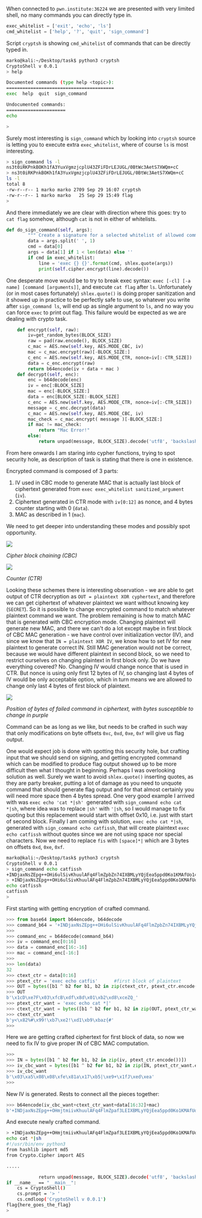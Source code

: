 When connected to ```pwn.institute:36224``` we are presented with very limited shell, no many commands you can directly type in.

```python
exec_whitelist = ['exit', 'echo', 'ls']
cmd_whitelist = ['help', '?', 'quit', 'sign_command']
```

Script ```cryptsh``` is showing ```cmd_whitelist``` of commands that can be directly typed in.

```bash
marko@kali:~/Desktop/task$ python3 cryptsh
CryptoShell v 0.0.1
> help

Documented commands (type help <topic>):
========================================
exec  help  quit  sign_command

Undocumented commands:
======================
echo

> 
```

Surely most interesting is ```sign_command``` which by looking into ```cryptsh``` source is letting you to execute extra ```exec_whitelist```, where of course ```ls``` is most interesting.

```bash
> sign_command ls -l
ns3t0iRKPnkBOKh1fA3YuxVgmzjcplU43ZFiFDrLEJUGL/0BtWc3AetS7XWQm+cC
> ns3t0iRKPnkBOKh1fA3YuxVgmzjcplU43ZFiFDrLEJUGL/0BtWc3AetS7XWQm+cC
ls -l
total 8
-rw-r--r-- 1 marko marko 2709 Sep 29 16:07 cryptsh
-rw-r--r-- 1 marko marko   25 Sep 29 15:49 flag
> 
```

And there immediately we are clear with direction where this goes: try to ```cat flag``` somehow, although ```cat``` is not in either of whitelists.

```python
def do_sign_command(self, args):
        """ Create a signature for a selected whitelist of allowed commands (for testing purposes)"""
        data = args.split(' ', 1)
        cmd = data[0]
        args = data[1] if 1 < len(data) else ''
        if cmd in exec_whitelist:
            line = 'exec {} {}'.format(cmd, shlex.quote(args))
            print(self.cipher.encrypt(line).decode())
```

One desperate move would be to try to break exec syntax: ```exec [-cl] [-a name] [command [arguments]]```, and execute ```cat flag``` after ```ls```.
Unfortunately (or in most cases fortunately) ```shlex.quote()``` is doing proper sanitization and it showed up in practice to be perfectly safe to use, so whatever you write after
```sign_command ls```, will end up as single argument to ```ls```, and no way you can force ```exec``` to print out flag. This failure would be expected as we are dealing with crypto task.

```python
    def encrypt(self, raw):
        iv=get_random_bytes(BLOCK_SIZE)
        raw = pad(raw.encode(), BLOCK_SIZE)
        c_mac = AES.new(self.key, AES.MODE_CBC, iv)
        mac = c_mac.encrypt(raw)[-BLOCK_SIZE:]
        c_enc = AES.new(self.key, AES.MODE_CTR, nonce=iv[:-CTR_SIZE])
        data = c_enc.encrypt(raw)
        return b64encode(iv + data + mac )
    def decrypt(self, enc):
        enc = b64decode(enc)
        iv = enc[:BLOCK_SIZE]
        mac = enc[-BLOCK_SIZE:]
        data = enc[BLOCK_SIZE:-BLOCK_SIZE]
        c_enc = AES.new(self.key, AES.MODE_CTR, nonce=iv[:-CTR_SIZE])
        message = c_enc.decrypt(data)
        c_mac = AES.new(self.key, AES.MODE_CBC, iv)
        mac_check = c_mac.encrypt( message )[-BLOCK_SIZE:]
        if mac != mac_check:
            return "Mac Error!"
        else:
            return unpad(message, BLOCK_SIZE).decode('utf8', 'backslashreplace')
```

From here onwards I am staring into cypher functions, trying to spot security hole, as description of task is stating that there is one in existence.

Encrypted command is composed of 3 parts: 
1. IV used in CBC mode to generate MAC that is actually last block of ciphertext generated from ```exec exec_whitelist sanitized_argument``` (```iv```).
2. Ciphertext generated in CTR mode with ```iv[0:12]``` as nonce, and 4 bytes counter starting with 0 (```data```).
3. MAC as described in 1 (```mac```).

We need to get deeper into understanding these modes and possibly spot opportunity. 

![](https://github.com/markich88/BalCCon2k20_cryptsh/blob/main/OUT.png)

*Cipher block chaining (CBC)*

![](https://github.com/markich88/BalCCon2k20_cryptsh/blob/main/IN.png)

*Counter (CTR)*

Looking these schemes there is interesting observation - we are able to get output of CTR decryption as ```OUT = plaintext XOR cyphertext```, and therefore we can get ciphertext
of whatever plaintext we want without knowing key (```SECRET```). So it is possible to change encrypted command to match whatever plaintext command we want. The problem remaining is how to match MAC that is generated with CBC encryption mode. Changing plaintext will generate new MAC, and there we can't do a lot except maybe in first block of CBC MAC generation - we have control over initialization vector (IV), and since we know that ```IN = plaintext XOR IV```, we know how to set IV for new plaintext to generate correct IN.
Still MAC generation would not be correct, because we would have different plaintext in second block, so we need to restrict ourselves on changing plaintext in first block only. Do we have everything covered? No. Changing IV would change nonce that is used in CTR. But nonce is using only first 12 bytes of IV, so changing last 4 bytes of IV would be only acceptable option, which in turn means we are allowed to change only last 4 bytes of first block of plaintext. 

![](https://github.com/markich88/BalCCon2k20_cryptsh/blob/main/Slika1.png)

*Position of bytes of failed command in ciphertext, with bytes susceptible to change in purple*

Command can be as long as we like, but needs to be crafted in such way that only modifications on byte offsets ```0xc```, ```0xd```, ```0xe```, ```0xf``` will give us flag output.

One would expect job is done with spotting this security hole, but crafting input that we should send on signing, and getting encrypted command which can be modified to produce flag output showed up to be more difficult then what I thought in beginning. Perhaps I was overlooking solution as well. Surely we want to avoid ```shlex.quote()``` inserting quotes, as they are party breaker, putting a lot of damage as you need to unquote command that should generate flag output and for that almost certainly you will need more space then 4 bytes spread. One very good example I arrived with was ```exec echo 'cat *|sh'```  generated with ```sign_command echo cat *|sh```, where idea was to replace ```|sh'``` with ```'|sh```, so I would manage to fix quoting but this replacement would start with offset 0x10, i.e. just with start of second block. Finally I am coming with solution, ```exec echo cat *|sh```, generated with ```sign_command echo catfissh```, that will create plaintext ```exec echo catfissh``` without quotes since we are not using space nor special characters. Now we need to replace ```fis``` with ```[space]*|``` which are 3 bytes on offsets ```0xd```, ```0xe```, ```0xf```.

```bash
marko@kali:~/Desktop/task$ python3 cryptsh
CryptoShell v 0.0.1
> sign_command echo catfissh
+INDjaxNsZEpg++OHi6ulSivKhuulAFq4FlmZpbZn74IXBMLyYQjEea5ppd0Ko1KMAfUo14cHeXWOOPlOJSVtQ==
> +INDjaxNsZEpg++OHi6ulSivKhuulAFq4FlmZpbZn74IXBMLyYQjEea5ppd0Ko1KMAfUo14cHeXWOOPlOJSVtQ==
echo catfissh
catfissh
>   
```

First starting with getting encryption of crafted command.

```python
>>> from base64 import b64encode, b64decode
>>> command_b64 = '+INDjaxNsZEpg++OHi6ulSivKhuulAFq4FlmZpbZn74IXBMLyYQjEea5ppd0Ko1KMAfUo14cHeXWOOPlOJSVtQ=='
>>> 
>>> command_enc = b64decode(command_b64)
>>> iv = command_enc[0:16]
>>> data = command_enc[16:-16]
>>> mac = command_enc[-16:]
>>> 
>>> len(data)                                                                            
32                                                                                                  
>>> ctext_ctr = data[0:16]
>>> ptext_ctr = 'exec echo catfis'      #first block of plaintext
>>> OUT = bytes([b1 ^ b2 for b1, b2 in zip(ctext_ctr, ptext_ctr.encode())])
>>> OUT
b'\x1cD\xe7F\x03\xfcB\xdf\x8d\x01\xb2\xd8\xceZQ_'
>>> ptext_ctr_want = 'exec echo cat *|'
>>> ctext_ctr_want = bytes([b1 ^ b2 for b1, b2 in zip(OUT, ptext_ctr_want.encode())])
>>> ctext_ctr_want
b'y<\x82%#\x99!\xb7\xe2!\xd1\xb9\xbaz{#'
>>> 
```

Here we are getting crafted ciphertext for first block of data, so now we need to fix IV to give proper IN of CBC MAC computation.

```python
>>> 
>>> IN = bytes([b1 ^ b2 for b1, b2 in zip(iv, ptext_ctr.encode())])
>>> iv_cbc_want = bytes([b1 ^ b2 for b1, b2 in zip(IN, ptext_ctr_want.encode())])
>>> iv_cbc_want
b'\x03\xa5\x08\x08\xfe\x81a\x17\xb5|\xe9+\x1fJ\xed\xea'
>>> 
```

New IV is generated. Rests to connect all the pieces together:

```python
>>> b64encode(iv_cbc_want+ctext_ctr_want+data[16:32]+mac)
b'+INDjaxNsZEpg++OHmjtmiivKhuulAFq4FlmZpaf3LEIXBMLyYQjEea5ppd0Ko1KMAfUo14cHeXWOOPlOJSVtQ=='
```
And execute newly crafted command.

```bash
> +INDjaxNsZEpg++OHmjtmiivKhuulAFq4FlmZpaf3LEIXBMLyYQjEea5ppd0Ko1KMAfUo14cHeXWOOPlOJSVtQ==
echo cat *|sh
#!/usr/bin/env python3
from hashlib import md5
from Crypto.Cipher import AES

.....

            return unpad(message, BLOCK_SIZE).decode('utf8', 'backslashreplace')
if __name__ == "__main__":
    cs = CryptoShell()
    cs.prompt = '> '
    cs.cmdloop('CryptoShell v 0.0.1')
flag{here_goes_the_flag}
> 
```
